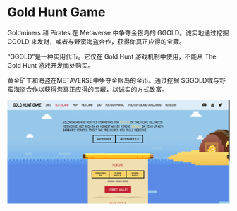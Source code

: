 # Gold Hunt Game

Goldminers 和 Pirates 在 Metaverse 中争夺金银岛的 GGOLD。诚实地通过挖掘 GGOLD 来发财，或者与野蛮海盗合作，获得你真正应得的宝藏。

“GGOLD”是一种实用代币。它仅在 Gold Hunt 游戏机制中使用，不能从 The Gold Hunt 游戏开发商处购买。

黄金矿工和海盗在METAVERSE中争夺金银岛的金币。通过挖掘 $GGOLD或与野蛮海盗合作以获得您真正应得的宝藏，以诚实的方式致富。

![nft](5123213.png)
